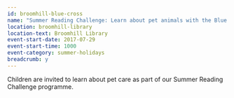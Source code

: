 ```yaml
---
id: broomhill-blue-cross
name: "Summer Reading Challenge: Learn about pet animals with the Blue Cross"
location: broomhill-library
location-text: Broomhill Library
event-start-date: 2017-07-29
event-start-time: 1000
event-category: summer-holidays
breadcrumb: y
---
```


Children are invited to learn about pet care as part of our Summer Reading Challenge programme.
